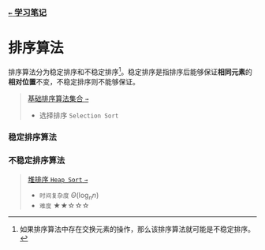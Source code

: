 ### [`←` 学习笔记](/notebook)

# 排序算法

排序算法分为稳定排序和不稳定排序[^稳定性]。稳定排序是指排序后能够保证**相同元素**的**相对位置**不变，不稳定排序则不能够保证。

[^稳定性]: 如果排序算法中存在交换元素的操作，那么该排序算法就可能是不稳定排序。

> [基础排序算法集合 `→`](general)
> - 选择排序 `Selection Sort`


### 稳定排序算法

### 不稳定排序算法

> [堆排序 `Heap Sort` `→`](heap_sort)
> - `时间复杂度` $\Theta(\log_{n}{n})$
> - `难度` ★★☆☆☆
